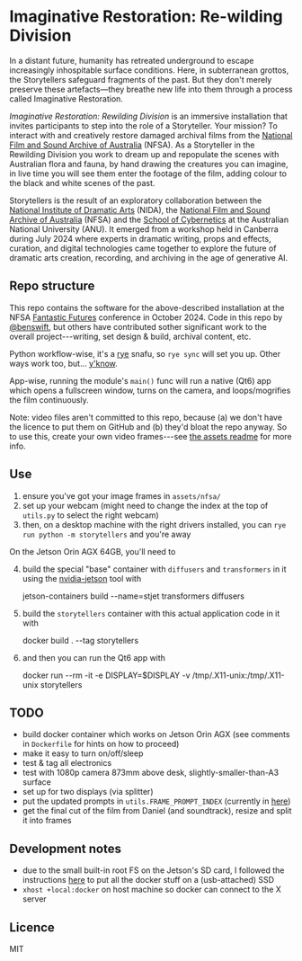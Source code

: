 # Imaginative Restoration: Re-wilding Division

In a distant future, humanity has retreated underground to escape increasingly
inhospitable surface conditions. Here, in subterranean grottos, the Storytellers
safeguard fragments of the past. But they don't merely preserve these
artefacts—they breathe new life into them through a process called Imaginative
Restoration.

_Imaginative Restoration: Rewilding Division_ is an immersive installation that
invites participants to step into the role of a Storyteller. Your mission? To
interact with and creatively restore damaged archival films from the
[National Film and Sound Archive of Australia](https://www.nfsa.gov.au/) (NFSA).
As a Storyteller in the Rewilding Division you work to dream up and repopulate
the scenes with Australian flora and fauna, by hand drawing the creatures you
can imagine, in live time you will see them enter the footage of the film,
adding colour to the black and white scenes of the past.

Storytellers is the result of an exploratory collaboration between the
[National Institute of Dramatic Arts](https://www.nida.edu.au) (NIDA), the
[National Film and Sound Archive of Australia](https://www.nfsa.gov.au/) (NFSA)
and the [School of Cybernetics](https://cybernetics.anu.edu.au) at the
Australian National University (ANU). It emerged from a workshop held in
Canberra during July 2024 where experts in dramatic writing, props and effects,
curation, and digital technologies came together to explore the future of
dramatic arts creation, recording, and archiving in the age of generative AI.

## Repo structure

This repo contains the software for the above-described installation at the NFSA
[Fantastic Futures](https://www.nfsa.gov.au/fantastic-futures-conference-canberra-2024)
conference in October 2024. Code in this repo by
[@benswift](https://github.com/benswift), but others have contributed sother
significant work to the overall project---writing, set design & build, archival
content, etc.

Python workflow-wise, it's a [rye](https://rye.astral.sh) snafu, so `rye sync`
will set you up. Other ways work too, but... [y'know](https://xkcd.com/1987/).

App-wise, running the module's `main()` func will run a native (Qt6) app which
opens a fullscreen window, turns on the camera, and loops/mogrifies the film
continuously.

Note: video files aren't committed to this repo, because (a) we don't have the
licence to put them on GitHub and (b) they'd bloat the repo anyway. So to use
this, create your own video frames---see [the assets readme](/assets/README.md)
for more info.

## Use

1. ensure you've got your image frames in `assets/nfsa/`
2. set up your webcam (might need to change the index at the top of `utils.py`
   to select the right webcam)
3. then, on a desktop machine with the right drivers installed, you can `rye run python -m storytellers` and you're away

On the Jetson Orin AGX 64GB, you'll need to

4. build the special "base" container with `diffusers` and `transformers` in it using the [nvidia-jetson](https://github.com/dusty-nv/jetson-containers) tool with

    jetson-containers build --name=stjet transformers diffusers

5. build the `storytellers` container with this actual application code in it with

    docker build . --tag storytellers

6. and then you can run the Qt6 app with

    docker run --rm -it -e DISPLAY=$DISPLAY -v /tmp/.X11-unix:/tmp/.X11-unix storytellers

## TODO

- build docker container which works on Jetson Orin AGX (see comments in
  `Dockerfile` for hints on how to proceed)
- make it easy to turn on/off/sleep
- test & tag all electronics
- test with 1080p camera 873mm above desk, slightly-smaller-than-A3 surface
- set up for two displays (via splitter)
- put the updated prompts in `utils.FRAME_PROMPT_INDEX` (currently in
  [here](https://docs.google.com/document/d/1uNgKd9r9YIJIwN2FSylH2od6w8og2B1i38UkzmLHLvA/))
- get the final cut of the film from Daniel (and soundtrack), resize and split
  it into frames

## Development notes

- due to the small built-in root FS on the Jetson's SD card, I followed the instructions [here](https://www.jetson-ai-lab.com/tips_ssd-docker.html) to put all the docker stuff on a (usb-attached) SSD
- `xhost +local:docker` on host machine so docker can connect to the X server

## Licence

MIT
